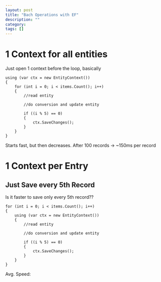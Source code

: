 ```yaml
---
layout: post
title: "Bach Operations with EF"
description: ""
category:
tags: []
---
```


# 1 Context for all entities

Just open 1 context before the loop, basically
    
    using (var ctx = new EntityContext())
    {
        for (int i = 0; i < items.Count(); i++)
        {
            //read entity

            //do conversion and update entity

            if ((i % 5) == 0)
            {
                ctx.SaveChanges();
            }
        }
    }

Starts fast, but then decreases. After 100 records -> ~150ms per record

# 1 Context per Entry

## Just Save every 5th Record

Is it faster to save only every 5th record??

    for (int i = 0; i < items.Count(); i++)
    {
        using (var ctx = new EntityContext())
        {
            //read entity

            //do conversion and update entity

            if ((i % 5) == 0)
            {
                ctx.SaveChanges();
            }
        }
    }

Avg. Speed: 